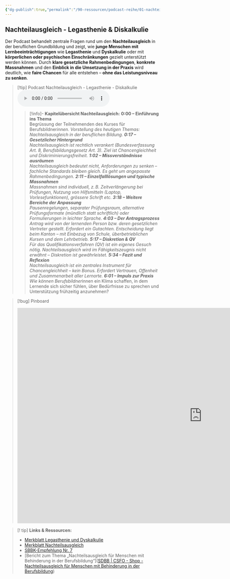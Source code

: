 ```yaml
---
{"dg-publish":true,"permalink":"/90-ressourcen/podcast-reihe/01-nachteilausgleich-legasthenie-and-diskalkulie/"}
---
```


## Nachteilausgleich - Legasthenie & Diskalkulie
Der Podcast behandelt zentrale Fragen rund um den **Nachteilausgleich** in der beruflichen Grundbildung und zeigt, wie **junge Menschen mit Lernbeeinträchtigungen** wie **Legasthenie** und **Dyskalkulie** oder mit **körperlichen oder psychischen Einschränkungen** gezielt unterstützt werden können. Durch **klare gesetzliche Rahmenbedingungen**, **konkrete Massnahmen** und den **Einblick in die Umsetzung in der Praxis** wird deutlich, wie **faire Chancen** für alle entstehen – **ohne das Leistungsniveau zu senken**.

>[!tip] Podcast Nachteilausgleich - Legasthenie - Diskalkulie
><audio controls><source src="https://raw.githubusercontent.com/bbk-bbw/audio/main/podcast/MB_nachteilausgleich.mp3" type="audio/mpeg">Your browser does not support the audio element.</audio>
>>[!info]- **Kapitelübersicht Nachteilausgleich:**
**0:00 – Einführung ins Thema**  
>>Begrüssung der Teilnehmenden des Kurses für Berufsbildner*innen. Vorstellung des heutigen Themas: Nachteilsausgleich in der beruflichen Bildung.
>>**0:17 – Gesetzlicher Hintergrund**  
>>Nachteilsausgleich ist rechtlich verankert (Bundesverfassung Art. 8, Berufsbildungsgesetz Art. 3). Ziel ist Chancengleichheit und Diskriminierungsfreiheit.
>>**1:02 – Missverständnisse ausräumen**  
>>Nachteilsausgleich bedeutet nicht, Anforderungen zu senken – fachliche Standards bleiben gleich. Es geht um angepasste Rahmenbedingungen.
>>**2:11 – Einzelfalllösungen und typische Massnahmen**  
>>Massnahmen sind individuell, z. B. Zeitverlängerung bei Prüfungen, Nutzung von Hilfsmitteln (Laptop, Vorlesefunktionen), grössere Schrift etc.
>>**3:18 – Weitere Bereiche der Anpassung**  
>>Pausenregelungen, separater Prüfungsraum, alternative Prüfungsformate (mündlich statt schriftlich) oder Formulierungen in leichter Sprache.
>>**4:03 – Der Antragsprozess**  
>>Antrag wird von der lernenden Person bzw. deren gesetzlichen Vertreter gestellt. Erfordert ein Gutachten. Entscheidung liegt beim Kanton – mit Einbezug von Schule, überbetrieblichen Kursen und dem Lehrbetrieb.
>>**5:17 – Diskretion & QV**  
>>Für das Qualifikationsverfahren (QV) ist ein eigenes Gesuch nötig. Nachteilsausgleich wird im Fähigkeitszeugnis nicht erwähnt – Diskretion ist gewährleistet.
>>**5:34 – Fazit und Reflexion**  
>>Nachteilsausgleich ist ein zentrales Instrument für Chancengleichheit – kein Bonus. Erfordert Vertrauen, Offenheit und Zusammenarbeit aller Lernorte.
>>**6:01 – Impuls zur Praxis**  
>>Wie können Berufsbildner*innen ein Klima schaffen, in dem Lernende sich sicher fühlen, über Bedürfnisse zu sprechen und Unterstützung frühzeitig anzunehmen? 

>[!bug] Pinboard
><iframe src="https://tools.fobizz.com/pinboard/public_boards/7482d954-fce4-4692-a712-dab003716955?token=1b4e27d98d6b1d4d40b6913435d2dd00" style="border:0px #ffffff none;" name="myiFrame" scrolling="no" frameborder="1" marginheight="0px" marginwidth="0px" height="700px" width="1200px" allowfullscreen></iframe>

>[! tip] **Links & Ressourcen:**
>- [Merkblatt Legasthenie und Dyskalkulie](https://www.berufsbildung.ch/de/dokumente/merkblatt-204-legasthenie-und-dyskalkulie)
>- [Merkblatt Nachteilsausgleich](https://www.berufsbildung.ch/de/dokumente/merkblatt-213-nachteilsausgleich-fuer-menschen-mit-behinderung-der-berufsbildung)  
>- [SBBK-Empfehlung Nr. 7](https://edudoc.ch/record/216981/files/empf_nachteilsausgleich_d.pdf)  
>- [Bericht zum Thema „Nachteilsausgleich für Menschen mit Behinderung in der Berufsbildung“]([SDBB | CSFO - Shop - Nachteilsausgleich für Menschen mit Behinderung in der Berufsbildung](https://shop.sdbb.ch/nachteilsausgleich-fur-menschen-mitbehinderung-in-der-berufsbildung.html))
